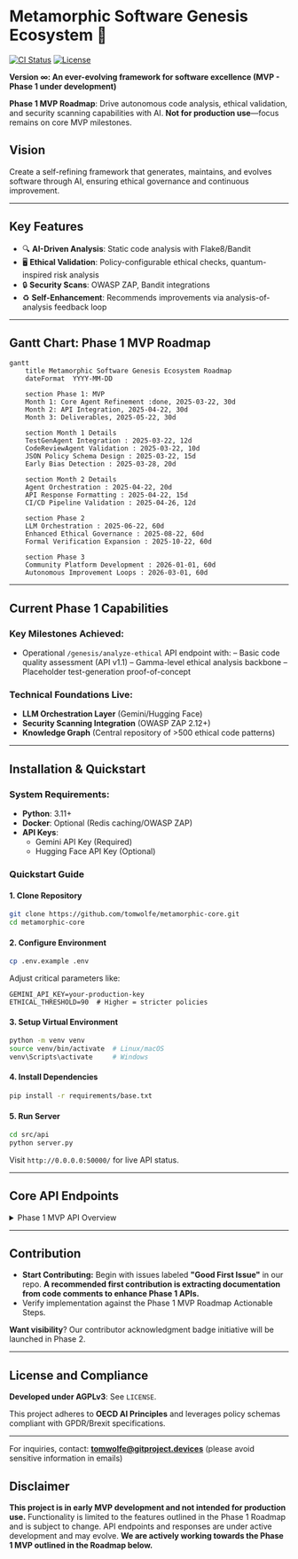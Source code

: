 # Metamorphic Software Genesis Ecosystem 🚀

[![CI Status](https://github.com/tomwolfe/metamorphic-core/actions/workflows/ci.yml/badge.svg)](https://github.com/tomwolfe/metamorphic-core/actions/workflows/ci.yml)
[![License](https://img.shields.io/badge/License-AGPLv3-blue.svg)](LICENSE)

**Version ∞: An ever-evolving framework for software excellence (MVP - Phase 1 under development)**

**Phase 1 MVP Roadmap**: Drive autonomous code analysis, ethical validation, and security scanning capabilities with AI. **Not for production use**—focus remains on core MVP milestones.

## Vision
Create a self-refining framework that generates, maintains, and evolves software through AI, ensuring ethical governance and continuous improvement.

---

## Key Features

- 🔍 **AI-Driven Analysis**: Static code analysis with Flake8/Bandit
- 🖥️ **Ethical Validation**: Policy-configurable ethical checks, quantum-inspired risk analysis
- 🔒 **Security Scans**: OWASP ZAP, Bandit integrations
- ♻️ **Self-Enhancement**: Recommends improvements via analysis-of-analysis feedback loop

---

## Gantt Chart: Phase 1 MVP Roadmap
```mermaid
gantt
    title Metamorphic Software Genesis Ecosystem Roadmap
    dateFormat  YYYY-MM-DD
    
    section Phase 1: MVP
    Month 1: Core Agent Refinement :done, 2025-03-22, 30d
    Month 2: API Integration, 2025-04-22, 30d
    Month 3: Deliverables, 2025-05-22, 30d
    
    section Month 1 Details
    TestGenAgent Integration : 2025-03-22, 12d
    CodeReviewAgent Validation : 2025-03-22, 10d
    JSON Policy Schema Design : 2025-03-22, 15d
    Early Bias Detection : 2025-03-28, 20d
    
    section Month 2 Details
    Agent Orchestration : 2025-04-22, 20d
    API Response Formatting : 2025-04-22, 15d
    CI/CD Pipeline Validation : 2025-04-26, 12d
    
    section Phase 2
    LLM Orchestration : 2025-06-22, 60d
    Enhanced Ethical Governance : 2025-08-22, 60d
    Formal Verification Expansion : 2025-10-22, 60d
    
    section Phase 3
    Community Platform Development : 2026-01-01, 60d
    Autonomous Improvement Loops : 2026-03-01, 60d
```

---

## Current Phase 1 Capabilities

### Key Milestones Achieved:
- Operational `/genesis/analyze-ethical` API endpoint with:
  – Basic code quality assessment (API v1.1)
  – Gamma-level ethical analysis backbone
  – Placeholder test-generation proof-of-concept

### Technical Foundations Live:
- **LLM Orchestration Layer** (Gemini/Hugging Face)
- **Security Scanning Integration** (OWASP ZAP 2.12+)
- **Knowledge Graph** (Central repository of >500 ethical code patterns)

---

## Installation & Quickstart

### System Requirements:
- **Python**: 3.11+
- **Docker**: Optional (Redis caching/OWASP ZAP)
- **API Keys**:
  - Gemini API Key (Required)
  - Hugging Face API Key (Optional)

### Quickstart Guide

#### 1. Clone Repository
```bash
git clone https://github.com/tomwolfe/metamorphic-core.git
cd metamorphic-core
```

#### 2. Configure Environment
```bash
cp .env.example .env
```
Adjust critical parameters like:
```env
GEMINI_API_KEY=your-production-key
ETHICAL_THRESHOLD=90  # Higher = stricter policies
```

#### 3. Setup Virtual Environment
```bash
python -m venv venv
source venv/bin/activate  # Linux/macOS
venv\Scripts\activate     # Windows
```

#### 4. Install Dependencies
```bash
pip install -r requirements/base.txt
```

#### 5. Run Server
```bash
cd src/api
python server.py
```

Visit `http://0.0.0.0:50000/` for live API status.

---

## Core API Endpoints
<details>
<summary>Phase 1 MVP API Overview</summary>

| Endpoint                          | Method | Status             | Description |
|-----------------------------------|--------|--------------------|-------------|
| **/genesis/health**               | GET    | Working            | Basic liveness check (healthcheck response) |
| **/genesis/analyze-ethical**      | POST   | Alpha              | Full code analysis including: <br> • Grammar/Quality (Flake8) <br> • Basic ethics assessment (Beta) <br> • Test placeholder generation (v1.1) |
| /genesis/solve-math               | POST   | MVP Baseline       | LLM-powered mathematical problem solving demo |
| /genesis/ethical/audit/{state_id} | GET    | To Be Implemented  | Future ethics audit history access |
| /genesis/ethical/visualize/*      | ALL    | Coming Soon        | Maturity visualizations (API v1.3+) |

*Example Request:*
```bash
curl -X POST \
  http://0.0.0.0:50000/genesis/analyze-ethical \
  -H "Content-Type: application/json" \
  -d '{"code": "def gcd(a,b): return a if b==0 else gcd(b,a%b)"}'
```
</details>

---

## Contribution
- **Start Contributing:** Begin with issues labeled **"Good First Issue"** in our repo. **A recommended first contribution is extracting documentation from code comments to enhance Phase 1 APIs.**
- Verify implementation against the Phase 1 MVP Roadmap Actionable Steps.

**Want visibility**? Our contributor acknowledgment badge initiative will be launched in Phase 2.

---

## License and Compliance
**Developed under AGPLv3**: See `LICENSE`.

This project adheres to **OECD AI Principles** and leverages policy schemas compliant with GPDR/Brexit specifications.

---

For inquiries, contact: **tomwolfe@gitproject.devices** (please avoid sensitive information in emails)

## Disclaimer

**This project is in early MVP development and not intended for production use.** Functionality is limited to the features outlined in the Phase 1 Roadmap and is subject to change. API endpoints and responses are under active development and may evolve.  **We are actively working towards the Phase 1 MVP outlined in the Roadmap below.**
